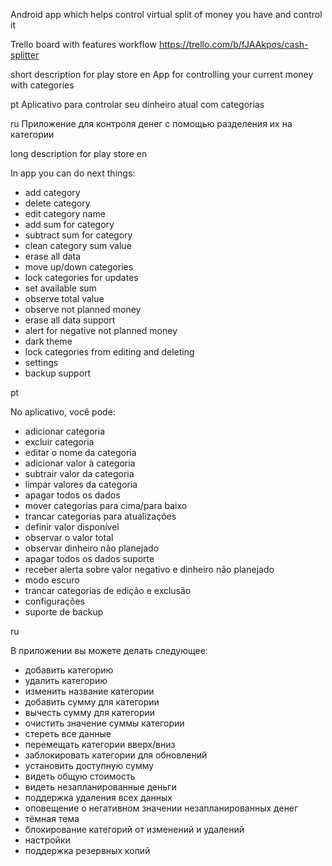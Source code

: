 Android app which helps control virtual split of money you have and control it

Trello board with features workflow
https://trello.com/b/fJAAkpos/cash-splitter


short description for play store
en
App for controlling your current money with categories

pt
Aplicativo para controlar seu dinheiro atual com categorias

ru
Приложение для контроля денег с помощью разделения их на категории

long description for play store
en

In app you can do next things:
 - add category
 - delete category
 - edit category name
 - add sum for category
 - subtract sum for category
 - clean category sum value
 - erase all data
 - move up/down categories
 - lock categories for updates
 - set available sum
 - observe total value
 - observe not planned money 
 - erase all data support
 - alert for negative not planned money
 - dark theme
 - lock categories from editing and deleting
 - settings
 - backup support


pt

No aplicativo, você pode:
- adicionar categoria
- excluir categoria
- editar o nome da categoria
- adicionar valor à categoria
- subtrair valor da categoria
- limpar valores da categoria
- apagar todos os dados
- mover categorias para cima/para baixo
- trancar categorias para atualizações
- definir valor disponível
- observar o valor total
- observar dinheiro não planejado
- apagar todos os dados suporte
- receber alerta sobre valor negativo e dinheiro não planejado
- modo escuro
- trancar categorias de edição e exclusão
- configurações
- suporte de backup

ru

В приложении вы можете делать следующее:
- добавить категорию
- удалить категорию
- изменить название категории
- добавить сумму для категории
- вычесть сумму для категории
- очистить значение суммы категории
- стереть все данные
- перемещать категории вверх/вниз
- заблокировать категории для обновлений
- установить доступную сумму
- видеть общую стоимость
- видеть незапланированные деньги
- поддержка удаления всех данных
- оповещение о негативном значении незапланированных денег
- тёмная тема
- блокирование категорий от изменений и удалений
- настройки
- поддержка резервных копий
